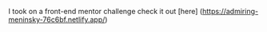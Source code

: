I took on a front-end mentor challenge
check it out [here] (https://admiring-meninsky-76c6bf.netlify.app/)

